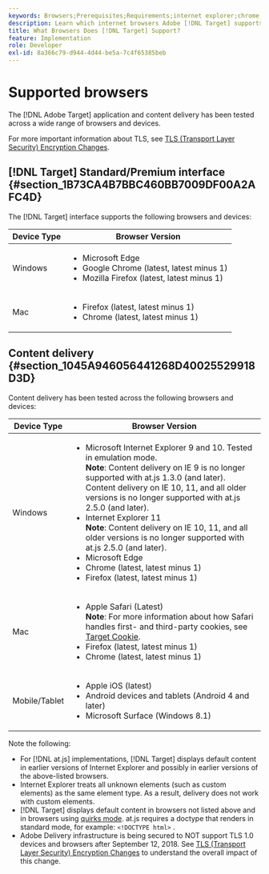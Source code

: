 ```yaml
---
keywords: Browsers;Prerequisites;Requirements;internet explorer;chrome;firefox;safari;android;surface
description: Learn which internet browsers Adobe [!DNL Target] supports for its interface and for content delivery.
title: What Browsers Does [!DNL Target] Support?
feature: Implementation
role: Developer
exl-id: 8a366c79-d944-4d44-be5a-7c4f65385beb
---
```

# Supported browsers

The [!DNL Adobe Target] application and content delivery has been tested across a wide range of browsers and devices.

For more important information about TLS, see [TLS (Transport Layer Security) Encryption Changes](/help/c-implementing-target/c-considerations-before-you-implement-target/tls-transport-layer-security-encryption.md#concept_CC1001E9D3AE4BABAF90B8311B0A6451).

## [!DNL Target] Standard/Premium interface {#section_1B73CA4B7BBC460BB7009DF00A2AFC4D}

The [!DNL Target] interface supports the following browsers and devices:

| Device Type | Browser Version |
|--- |--- |
|Windows|<ul><li>Microsoft Edge</li><li>Google Chrome (latest, latest minus 1)</li><li>Mozilla Firefox (latest, latest minus 1)</li></ul>|
|Mac|<ul><li>Firefox (latest, latest minus 1)</li><li>Chrome (latest, latest minus 1)</li></ul>|

## Content delivery {#section_1045A946056441268D40025529918D3D}

Content delivery has been tested across the following browsers and devices:

| Device Type | Browser Version |
|--- |--- |
|Windows|<ul><li>Microsoft Internet Explorer 9 and 10. Tested in emulation mode.<br>**Note**: Content delivery on IE 9 is no longer supported with at.js 1.3.0 (and later). Content delivery on IE 10, 11, and all older versions is no longer supported with at.js 2.5.0 (and later).</li><li>Internet Explorer 11<br>**Note**: Content delivery on IE 10, 11, and all older versions is no longer supported with at.js 2.5.0 (and later).</li><li>Microsoft Edge</li><li>Chrome (latest, latest minus 1)</li><li>Firefox (latest, latest minus 1)</li></ul>|
|Mac|<ul><li>Apple Safari (Latest)<br>**Note**: For more information about how Safari handles first- and third-party cookies, see [Target Cookie](/help/c-implementing-target/c-implementing-target-for-client-side-web/t-mbox-download/cookie-behavior.md).</li><li>Firefox (latest, latest minus 1)</li><li>Chrome (latest, latest minus 1)</li></ul>|
|Mobile/Tablet|<ul><li>Apple iOS (latest)</li><li>Android devices and tablets (Android 4 and later)</li><li>Microsoft Surface (Windows 8.1)</li></ul>|

Note the following:

* For [!DNL at.js] implementations, [!DNL Target] displays default content in earlier versions of Internet Explorer and possibly in earlier versions of the above-listed browsers.
* Internet Explorer treats all unknown elements (such as custom elements) as the same element type. As a result, delivery does not work with custom elements.
* [!DNL Target] displays default content in browsers not listed above and in browsers using [quirks mode](https://en.wikipedia.org/wiki/Quirks_mode). at.js requires a doctype that renders in standard mode, for example: `<!DOCTYPE html>` .
* Adobe Delivery infrastructure is being secured to NOT support TLS 1.0 devices and browsers after September 12, 2018. See [TLS (Transport Layer Security) Encryption Changes](/help/c-implementing-target/c-considerations-before-you-implement-target/tls-transport-layer-security-encryption.md#concept_CC1001E9D3AE4BABAF90B8311B0A6451) to understand the overall impact of this change.
